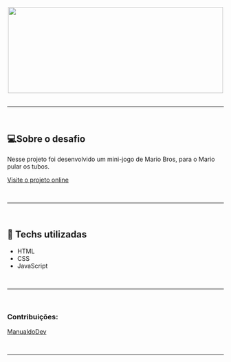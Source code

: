 <div align="center">
<img width="500px" height="200px" src="https://img.freepik.com/vetores-gratis/mundo-de-jogo-de-arcade-e-cena-de-pixel_24640-45858.jpg?w=2000"> </div>
<br><hr><br>

## 💻Sobre o desafio

Nesse projeto foi desenvolvido um mini-jogo de Mario Bros, para o Mario pular os tubos.

[Visite o projeto online](https://caazia.github.io/GameMarioJump/)

<br><hr><br>
## 🚀 Techs utilizadas
- HTML
- CSS
- JavaScript

<br><hr><br>


### Contribuições: 
[ManualdoDev](youtube.com/@manualdodev)

<br><hr><br>
